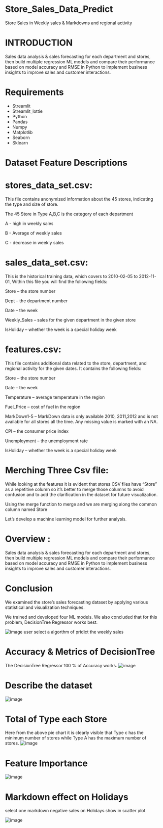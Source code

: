 # Store_Sales_Data_Predict
Store Sales in Weekly sales &amp; Markdowns and regional activity
# INTRODUCTION
Sales data analysis & sales forecasting for each department and stores, then build multiple regression ML models and compare their performance based on model accuracy and RMSE in Python to implement business insights to improve sales and customer interactions.
# Requirements 
- Streamlit
- Streamlit_lottie
- Python
- Pandas
- Numpy
- Matplotlib
- Seaborn
- Sklearn
# Dataset Feature Descriptions
# stores_data_set.csv:
This file contains anonymized information about the 45 stores, indicating the type and size of store.

The 45 Store in Type A,B,C is the category of each department

A - high in weekly sales

B - Average of weekly sales

C - decrease in weekly sales

# sales_data_set.csv:
This is the historical training data, which covers to 2010-02-05 to 2012-11- 01, Within this file you will find the following fields:

Store – the store number

Dept – the department number

Date – the week

Weekly_Sales – sales for the given department in the given store

IsHoliday – whether the week is a special holiday week
# features.csv:
This file contains additional data related to the store, department, and regional activity for the given dates. It contains the following fields:

Store – the store number

Date – the week

Temperature – average temperature in the region

Fuel_Price – cost of fuel in the region

MarkDown1-5 – MarkDown data is only available 2010, 2011,2012 and is not available for all stores all the time. Any missing value is marked with an NA.

CPI – the consumer price index

Unemployment – the unemployment rate

IsHoliday – whether the week is a special holiday week

# Merching Three Csv file:

While looking at the features it is evident that stores CSV files have “Store” as a repetitive column so it’s better to merge those columns to avoid confusion and to add the clarification in the dataset for future visualization.

Using the merge function to merge and we are merging along the common column named Store

Let’s develop a machine learning model for further analysis.
# Overview : 
Sales data analysis & sales forecasting for each department and stores, then build multiple regression ML models and compare their performance based on model accuracy and RMSE in Python to implement business insights to improve sales and customer interactions.

# Conclusion
We examined the store’s sales forecasting dataset by applying various statistical and visualization techniques.

We trained and developed four ML models. We also concluded that for this problem, DecisionTree Regressor works best.


![image](https://github.com/ThanlakshmiM/Store_Sales_Data_Predict/assets/111423676/04163fe9-8183-4ba9-a99b-f60f613ad768)
user select a algorthm of pridict the weekly sales
# Accuracy & Metrics of DecisionTree
The DecisionTree Regressor 100 % of Accuracy works.
![image](https://github.com/ThanlakshmiM/Store_Sales_Data_Predict/assets/111423676/94e0b825-2b98-4ab3-aca8-4ff6a9a2c23a)

# Describe the dataset
![image](https://github.com/ThanlakshmiM/Store_Sales_Data_Predict/assets/111423676/19413301-e0b4-4db0-83f6-ee14cc4e2e67)

# Total of Type each Store
Here from the above pie chart it is clearly visible that Type c has the minimum number of stores while Type A has the maximum number of stores.
![image](https://github.com/ThanlakshmiM/Store_Sales_Data_Predict/assets/111423676/38d777f4-c1d3-4d87-8ed0-e02e9316c6ee)

# Feature Importance
![image](https://github.com/ThanlakshmiM/Store_Sales_Data_Predict/assets/111423676/4b6955eb-c459-426a-9c39-fa33fb8195d0)
# Markdown effect on Holidays
select one markdown negative sales on Holidays show in scatter plot

![image](https://github.com/ThanlakshmiM/Store_Sales_Data_Predict/assets/111423676/abbb2d86-d475-4a44-99d7-7bcd40492f8c)




